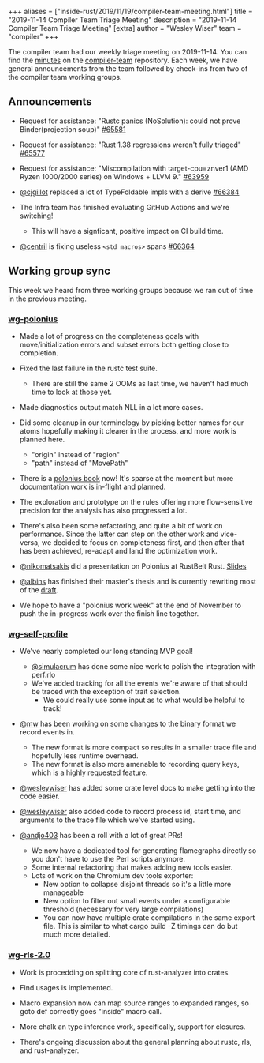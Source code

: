 +++
aliases = ["inside-rust/2019/11/19/compiler-team-meeting.html"]
title = "2019-11-14 Compiler Team Triage Meeting"
description = "2019-11-14 Compiler Team Triage Meeting"
[extra]
author = "Wesley Wiser"
team = "compiler"
+++

The compiler team had our weekly triage meeting on 2019-11-14.
You can find the [minutes](https://rust-lang.github.io/compiler-team/minutes/triage-meeting/2019-11-14/) on the [compiler-team](https://github.com/rust-lang/compiler-team) repository.
Each week, we have general announcements from the team followed by check-ins from two of the compiler team working groups.

## Announcements

- Request for assistance: "Rustc panics (NoSolution): could not prove Binder(projection soup)" [#65581](https://github.com/rust-lang/rust/issues/65581)

- Request for assistance: "Rust 1.38 regressions weren't fully triaged" [#65577](https://github.com/rust-lang/rust/issues/65577)

- Request for assistance: "Miscompilation with target-cpu=znver1 (AMD Ryzen 1000/2000 series) on Windows + LLVM 9." [#63959](https://github.com/rust-lang/rust/issues/63959)

- [@cjgillot] replaced a lot of TypeFoldable impls with a derive [#66384](https://github.com/rust-lang/rust/pull/66384)

- The Infra team has finished evaluating GitHub Actions and we're switching!
  - This will have a signficant, positive impact on CI build time.

- [@centril] is fixing useless `<std macros>` spans [#66364](https://github.com/rust-lang/rust/pull/66364)

## Working group sync

This week we heard from three working groups because we ran out of time in the previous meeting.

### [wg-polonius](https://rust-lang.github.io/compiler-team/working-groups/polonius/)

- Made a lot of progress on the completeness goals with move/initialization errors and subset errors both getting close to completion.

- Fixed the last failure in the rustc test suite.
  - There are still the same 2 OOMs as last time, we haven't had much time to look at those yet.

- Made diagnostics output match NLL in a lot more cases.

- Did some cleanup in our terminology by picking better names for our atoms hopefully making it clearer in the process, and more work is planned here.
  - "origin" instead of "region"
  - "path" instead of "MovePath"

- There is a [polonius book](https://rust-lang.github.io/polonius/) now! It's sparse at the moment but more documentation work is in-flight and planned.

- The exploration and prototype on the rules offering more flow-sensitive precision for the analysis has also progressed a lot.

- There's also been some refactoring, and quite a bit of work on performance. Since the latter can step on the other work and vice-versa, we decided to focus on completeness first, and then after that has been achieved, re-adapt and land the optimization work.

- [@nikomatsakis] did a presentation on Polonius at RustBelt Rust. [Slides](https://nikomatsakis.github.io/rust-belt-rust-2019/)

- [@albins] has finished their master's thesis and is currently rewriting most of the [draft](https://rust-lang.zulipchat.com/user_uploads/4715/ufu5BGNrkzVbV8FtkK3Tco6M/Albins-Thesis-draft-version.pdf).

- We hope to have a "polonius work week" at the end of November to push the in-progress work over the finish line together.

### [wg-self-profile](https://rust-lang.github.io/compiler-team/working-groups/self-profile/)

- We've nearly completed our long standing MVP goal!
  - [@simulacrum] has done some nice work to polish the integration with perf.rlo
  - We've added tracking for all the events we're aware of that should be traced with the exception of trait selection.
    - We could really use some input as to what would be helpful to track!

- [@mw] has been working on some changes to the binary format we record events in.
  - The new format is more compact so results in a smaller trace file and hopefully less runtime overhead.
  - The new format is also more amenable to recording query keys, which is a highly requested feature.

- [@wesleywiser] has added some crate level docs to make getting into the code easier.

- [@wesleywiser] also added code to record process id, start time, and arguments to the trace file which we've started using.

- [@andjo403] has been a roll with a lot of great PRs!
  - We now have a dedicated tool for generating flamegraphs directly so you don't have to use the Perl scripts anymore.
  - Some internal refactoring that makes adding new tools easier.
  - Lots of work on the Chromium dev tools exporter:
    - New option to collapse disjoint threads so it's a little more manageable
    - New option to filter out small events under a configurable threshold (necessary for very large compilations)
    - You can now have multiple crate compilations in the same export file. This is similar to what cargo build -Z timings can do but much more detailed.

### [wg-rls-2.0](https://rust-lang.github.io/compiler-team/working-groups/rls-2.0/)

- Work is procedding on splitting core of rust-analyzer into crates.

- Find usages is implemented.

- Macro expansion now can map source ranges to expanded ranges, so goto def correctly goes "inside" macro call.

- More chalk an type inference work, specifically, support for closures.

- There's ongoing discussion about the general planning about rustc, rls, and rust-analyzer.

[@cjgillot]: https://github.com/cjgillot
[@centril]: https://github.com/centril
[@nikomatsakis]: https://github.com/nikomatsakis
[@albins]: https://github.com/albins
[@simulacrum]: https://github.com/mark-simulacrum
[@mw]: https://github.com/michaelwoerister
[@wesleywiser]: https://github.com/wesleywiser
[@andjo403]: https://github.com/andjo403
